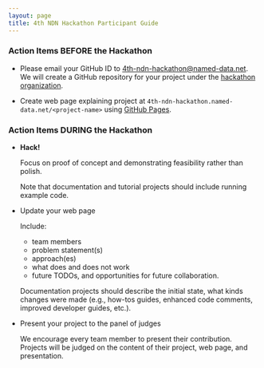 ```yaml
---
layout: page
title: 4th NDN Hackathon Participant Guide
---
```


### Action Items BEFORE the Hackathon

- Please email your GitHub ID to 4th-ndn-hackathon@named-data.net.  We will create a GitHub repository
for your project under the [hackathon organization](https://github.com/4th-ndn-hackathon).

- Create web page explaining project at `4th-ndn-hackathon.named-data.net/<project-name>` using [GitHub Pages](https://pages.github.com/).

### Action Items DURING the Hackathon

- **Hack!**

    Focus on proof of concept and demonstrating feasibility rather than polish.

    Note that documentation and tutorial projects should include running example code.

- Update your web page

    Include:

    - team members
    - problem statement(s)
    - approach(es)
    - what does and does not work
    - future TODOs, and opportunities for future collaboration.

    Documentation projects should describe the initial state, what kinds changes were made
    (e.g., how-tos guides, enhanced code comments, improved developer guides, etc.).

- Present your project to the panel of judges

    We encourage every team member to present their contribution.
    Projects will be judged on the content of their project, web page, and presentation.
